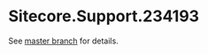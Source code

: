 # Sitecore.Support.234193

See [master branch](https://github.com/sitecoresupport/Sitecore.Support.234193) for details.